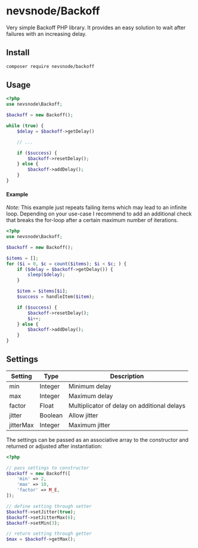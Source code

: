 nevsnode/Backoff
===

Very simple Backoff PHP library. It provides an easy solution to wait after failures with an increasing delay.

Install
---

```sh
composer require nevsnode/backoff
```

Usage
---

```php
<?php
use nevsnode\Backoff;

$backoff = new Backoff();

while (true) {
    $delay = $backoff->getDelay()

    // ...

    if ($success) {
        $backoff->resetDelay();
    } else {
        $backoff->addDelay();
    }
}
```

#### Example

*Note:* This example just repeats failing items which may lead to an infinite loop.
Depending on your use-case I recommend to add an additional check that breaks the for-loop after a certain maximum number of iterations.

```php
<?php
use nevsnode\Backoff;

$backoff = new Backoff();

$items = [];
for ($i = 0, $c = count($items); $i < $c; ) {
    if ($delay = $backoff->getDelay()) {
        sleep($delay);
    }

    $item = $items[$i];
    $success = handleItem($item);

    if ($success) {
        $backoff->resetDelay();
        $i++;
    } else {
        $backoff->addDelay();
    }
}
```

Settings
---

Setting|Type|Description
------|----|-----------
min|Integer|Minimum delay
max|Integer|Maximum delay
factor|Float|Multiplicator of delay on additional delays
jitter|Boolean|Allow jitter
jitterMax|Integer|Maximum jitter


The settings can be passed as an associative array to the constructor and returned or adjusted after instantiation:

```php
<?php

// pass settings to constructor
$backoff = new Backoff([
    'min' => 2,
    'max' => 10,
    'factor' => M_E,
]);

// define setting through setter
$backoff->setJitter(true);
$backoff->setJitterMax(6);
$backoff->setMin(3);

// return setting through getter
$max = $backoff->getMax();
```
